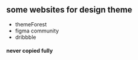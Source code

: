 ## some websites for design theme
- themeForest
- figma community
- dribbble
#### never copied fully
